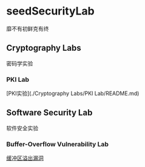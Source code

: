 # seedSecurityLab

靡不有初鲜克有终

## Cryptography Labs

密码学实验

### PKI Lab

[PKI实验](./Cryptography Labs/PKI Lab/README.md)

## Software Security Lab

软件安全实验

### Buffer-Overflow Vulnerability Lab

[缓冲区溢出漏洞](./SoftwareSecurityLab/Buffer-OverFlow/README.md)





